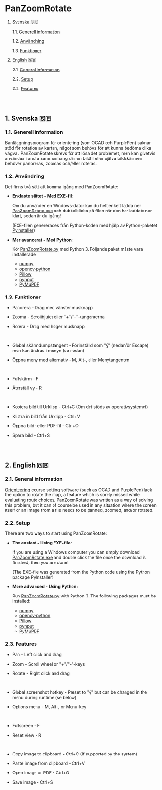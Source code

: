 # PanZoomRotate

1. [Svenska &#127480;&#127466;](#1-svenska-)

    1.1. [Generell information](#11-generell-information)

    1.2. [Användning](#12-användning)

    1.3. [Funktioner](#13-funktioner)

2. [English &#127468;&#127463;](#2-english-)

    2.1. [General information](#21-general-information)

    2.2. [Setup](#22-setup)

    2.3. [Features](###23-features)

<br/>
<br/>

## 1. Svenska &#127480;&#127466;

### 1.1. Generell information
Banläggningsprogram för orientering (som OCAD och PurplePen) saknar stöd för rotation av kartan, något som behövs för att kunna bedöma olika vägval. PanZoomRotate skrevs för att lösa det problemet, men kan givetvis användas i andra sammanhang där en bildfil eller själva bildskärmen behöver panoreras, zoomas och/eller roteras.
<br/>

### 1.2. Användning
Det finns två sätt att komma igång med PanZoomRotate:
* **Enklaste sättet - Med EXE-fil:**
    
    Om du använder en Windows-dator kan du helt enkelt ladda ner [PanZoomRotate.exe](../../raw/main/PanZoomRotate.exe) och dubbelklicka på filen när den har laddats ner klart, sedan är du igång!
    
    (EXE-filen genererades från Python-koden med hjälp av Python-paketet [PyInstaller](https://pypi.org/project/pyinstaller/))

    
* **Mer avancerat - Med Python:**
    
    Kör [PanZoomRotate.py](/PanZoomRotate.py) med Python 3. Följande paket måste vara installerade:
    * [numpy](https://pypi.org/project/numpy/)
    * [opencv-python](https://pypi.org/project/opencv-python/)
    * [Pillow](https://pypi.org/project/Pillow/)
    * [pynput](https://pypi.org/project/pynput/)
    * [PyMuPDF](https://pypi.org/project/PyMuPDF/)


### 1.3. Funktioner
* Panorera - Drag med vänster musknapp

* Zooma - Scrollhjulet eller "+"/"-"-tangenterna

* Rotera - Drag med höger musknapp
<br/>


* Global skärmdumpstangent - Förinställd som "§" (nedanför Escape) men kan ändras i menyn (se nedan)

* Öppna meny med alternativ - M, Alt-, eller Menytangenten
<br/>


* Fullskärm - F

* Återställ vy - R
<br/>


* Kopiera bild till Urklipp - Ctrl+C    (Om det stöds av operativsystemet)

* Klistra in bild från Urklipp - Ctrl+V

* Öppna bild- eller PDF-fil - Ctrl+O

* Spara bild - Ctrl+S


<br/>
<br/>

## 2. English &#127468;&#127463;

### 2.1. General information
[Orienteering](https://en.wikipedia.org/wiki/Orienteering) course setting software (such as OCAD and PurplePen) lack the option to rotate the map, a feature which is sorely missed while evaluating route choices. PanZoomRotate was written as a way of solving this problem, but it can of course be used in any situation where the screen itself or an image from a file needs to be panned, zoomed, and/or rotated.
<br/>

### 2.2. Setup
There are two ways to start using PanZoomRotate:
* **The easiest - Using EXE-file:**
    
    If you are using a Windows computer you can simply download [PanZoomRotate.exe](../../raw/main/PanZoomRotate.exe) and double click the file once the download is finished, then you are done!
    
    (The EXE-file was generated from the Python code using the Python package [PyInstaller](https://pypi.org/project/pyinstaller/))

    
* **More advanced - Using Python:**
    
    Run [PanZoomRotate.py](/PanZoomRotate.py) with Python 3. The following packages must be installed:
    * [numpy](https://pypi.org/project/numpy/)
    * [opencv-python](https://pypi.org/project/opencv-python/)
    * [Pillow](https://pypi.org/project/Pillow/)
    * [pynput](https://pypi.org/project/pynput/)
    * [PyMuPDF](https://pypi.org/project/PyMuPDF/)


### 2.3. Features
* Pan - Left click and drag

* Zoom - Scroll wheel or "+"/"-"-keys

* Rotate - Right click and drag
<br/>


* Global screenshot hotkey - Preset to "§" but can be changed in the menu during runtime (se below)

* Options menu - M, Alt-, or Menu-key
<br/>


* Fullscreen - F

* Reset view - R
<br/>


* Copy image to clipboard - Ctrl+C    (If supported by the system)

* Paste image from clipboard - Ctrl+V

* Open image or PDF - Ctrl+O

* Save image - Ctrl+S
